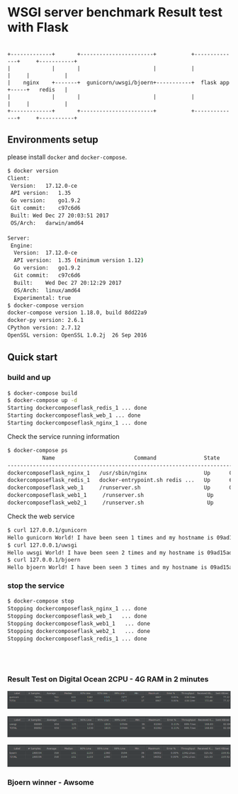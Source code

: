 # WSGI server benchmark Result test with Flask
```

+-------------+       +-----------------------+           +--------------+     +-----------+
|             |       |                       |           |              |     |           |
|    nginx    +-------+  gunicorn/uwsgi/bjoern+-----------+  flask app   +-----+   redis   |
|             |       |                       |           |              |     |           |
+-------------+       +-----------------------+           +--------------+     +-----------+

```

## Environments setup

please install `docker` and `docker-compose`.

```sh
$ docker version
Client:
 Version:	17.12.0-ce
 API version:	1.35
 Go version:	go1.9.2
 Git commit:	c97c6d6
 Built:	Wed Dec 27 20:03:51 2017
 OS/Arch:	darwin/amd64

Server:
 Engine:
  Version:	17.12.0-ce
  API version:	1.35 (minimum version 1.12)
  Go version:	go1.9.2
  Git commit:	c97c6d6
  Built:	Wed Dec 27 20:12:29 2017
  OS/Arch:	linux/amd64
  Experimental:	true
$ docker-compose version
docker-compose version 1.18.0, build 8dd22a9
docker-py version: 2.6.1
CPython version: 2.7.12
OpenSSL version: OpenSSL 1.0.2j  26 Sep 2016
```

## Quick start

### build and up

```sh
$ docker-compose build
$ docker-compose up -d
Starting dockercomposeflask_redis_1 ... done
Starting dockercomposeflask_web_1 ... done
Starting dockercomposeflask_nginx_1 ... done
```

Check the service running information

```sh
$ docker-compose ps
           Name                         Command               State           Ports
--------------------------------------------------------------------------------------------
dockercomposeflask_nginx_1   /usr/sbin/nginx                  Up      0.0.0.0:80->80/tcp
dockercomposeflask_redis_1   docker-entrypoint.sh redis ...   Up      6379/tcp
dockercomposeflask_web_1     /runserver.sh                    Up      0.0.0.0:8000->8000/tcp  
dockercomposeflask_web1_1     /runserver.sh                    Up      0.0.0.0:8001->8000/tcp  
dockercomposeflask_web2_1     /runserver.sh                    Up      0.0.0.0:8002->8000/tcp  
```

Check the web service

```sh
$ curl 127.0.0.1/gunicorn
Hello gunicorn World! I have been seen 1 times and my hostname is 09ad15ad1b51.
$ curl 127.0.0.1/uwsgi
Hello uwsgi World! I have been seen 2 times and my hostname is 09ad15ad1b52.
$ curl 127.0.0.1/bjoern
Hello bjoern World! I have been seen 3 times and my hostname is 09ad15ad1b53.
```

### stop the service

```sh
$ docker-compose stop
Stopping dockercomposeflask_nginx_1 ... done
Stopping dockercomposeflask_web_1   ... done
Stopping dockercomposeflask_web1_1   ... done
Stopping dockercomposeflask_web2_1   ... done
Stopping dockercomposeflask_redis_1 ... done





```
### Result Test  on Digital Ocean 2CPU - 4G RAM  in 2 minutes  
![gunicorn result](https://raw.githubusercontent.com/binhbt/WSGI-Server-BenchMark/master/bench_gunicorn.png)   

![uwsgi result](https://raw.githubusercontent.com/binhbt/WSGI-Server-BenchMark/master/bench_uwsgi.png)  

![bjoern result](https://raw.githubusercontent.com/binhbt/WSGI-Server-BenchMark/master/bench_bjoern.png)  


### Bjoern winner - Awsome
